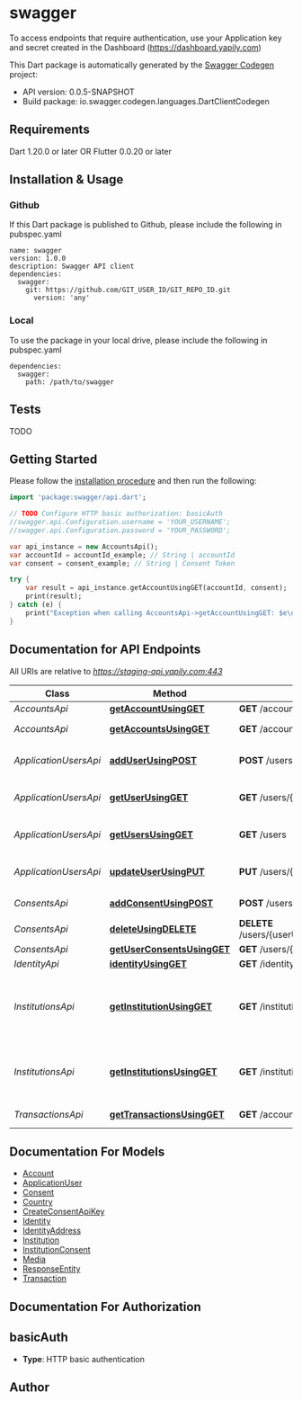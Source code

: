 # swagger
To access endpoints that require authentication, use your Application key and secret created in the Dashboard (https://dashboard.yapily.com)

This Dart package is automatically generated by the [Swagger Codegen](https://github.com/swagger-api/swagger-codegen) project:

- API version: 0.0.5-SNAPSHOT
- Build package: io.swagger.codegen.languages.DartClientCodegen

## Requirements

Dart 1.20.0 or later OR Flutter 0.0.20 or later

## Installation & Usage

### Github
If this Dart package is published to Github, please include the following in pubspec.yaml
```
name: swagger
version: 1.0.0
description: Swagger API client
dependencies:
  swagger:
    git: https://github.com/GIT_USER_ID/GIT_REPO_ID.git
      version: 'any'
```

### Local
To use the package in your local drive, please include the following in pubspec.yaml
```
dependencies:
  swagger:
    path: /path/to/swagger
```

## Tests

TODO

## Getting Started

Please follow the [installation procedure](#installation--usage) and then run the following:

```dart
import 'package:swagger/api.dart';

// TODO Configure HTTP basic authorization: basicAuth
//swagger.api.Configuration.username = 'YOUR_USERNAME';
//swagger.api.Configuration.password = 'YOUR_PASSWORD';

var api_instance = new AccountsApi();
var accountId = accountId_example; // String | accountId
var consent = consent_example; // String | Consent Token

try {
    var result = api_instance.getAccountUsingGET(accountId, consent);
    print(result);
} catch (e) {
    print("Exception when calling AccountsApi->getAccountUsingGET: $e\n");
}

```

## Documentation for API Endpoints

All URIs are relative to *https://staging-api.yapily.com:443*

Class | Method | HTTP request | Description
------------ | ------------- | ------------- | -------------
*AccountsApi* | [**getAccountUsingGET**](docs//AccountsApi.md#getaccountusingget) | **GET** /accounts/{accountId} | Get account
*AccountsApi* | [**getAccountsUsingGET**](docs//AccountsApi.md#getaccountsusingget) | **GET** /accounts | Get accounts
*ApplicationUsersApi* | [**addUserUsingPOST**](docs//ApplicationUsersApi.md#adduserusingpost) | **POST** /users | Add an application user
*ApplicationUsersApi* | [**getUserUsingGET**](docs//ApplicationUsersApi.md#getuserusingget) | **GET** /users/{uuid} | Get an application user
*ApplicationUsersApi* | [**getUsersUsingGET**](docs//ApplicationUsersApi.md#getusersusingget) | **GET** /users | Get application users
*ApplicationUsersApi* | [**updateUserUsingPUT**](docs//ApplicationUsersApi.md#updateuserusingput) | **PUT** /users/{uuid} | Update an application user
*ConsentsApi* | [**addConsentUsingPOST**](docs//ConsentsApi.md#addconsentusingpost) | **POST** /users/{userUuid}/consents | Post consent
*ConsentsApi* | [**deleteUsingDELETE**](docs//ConsentsApi.md#deleteusingdelete) | **DELETE** /users/{userUuid}/consents/{consentToken} | Delete consent
*ConsentsApi* | [**getUserConsentsUsingGET**](docs//ConsentsApi.md#getuserconsentsusingget) | **GET** /users/{userUuid}/consents | Get consent
*IdentityApi* | [**identityUsingGET**](docs//IdentityApi.md#identityusingget) | **GET** /identity | Get identity
*InstitutionsApi* | [**getInstitutionUsingGET**](docs//InstitutionsApi.md#getinstitutionusingget) | **GET** /institutions/{institutionId} | Retrieves details of a specific institution available in Yapily
*InstitutionsApi* | [**getInstitutionsUsingGET**](docs//InstitutionsApi.md#getinstitutionsusingget) | **GET** /institutions | Retrieves the list of institutions available in Yapily
*TransactionsApi* | [**getTransactionsUsingGET**](docs//TransactionsApi.md#gettransactionsusingget) | **GET** /accounts/{accountId}/transactions | Get account transactions


## Documentation For Models

 - [Account](docs//Account.md)
 - [ApplicationUser](docs//ApplicationUser.md)
 - [Consent](docs//Consent.md)
 - [Country](docs//Country.md)
 - [CreateConsentApiKey](docs//CreateConsentApiKey.md)
 - [Identity](docs//Identity.md)
 - [IdentityAddress](docs//IdentityAddress.md)
 - [Institution](docs//Institution.md)
 - [InstitutionConsent](docs//InstitutionConsent.md)
 - [Media](docs//Media.md)
 - [ResponseEntity](docs//ResponseEntity.md)
 - [Transaction](docs//Transaction.md)


## Documentation For Authorization


## basicAuth

- **Type**: HTTP basic authentication


## Author




